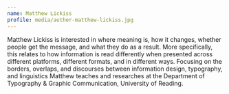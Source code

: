 ```yaml
---
name: Matthew Lickiss
profile: media/author-matthew-lickiss.jpg
---
```

Matthew Lickiss is interested in where meaning is, how it changes, whether people get the message, and what they do as a result. More specifically, this relates to how information is read differently when presented across different platforms, different formats, and in different ways. Focusing on the borders, overlaps, and discourses between information design, typography, and linguistics Matthew teaches and researches at the Department of Typography & Graphic Communication, University of Reading.